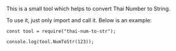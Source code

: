 This is a small tool which helps to convert Thai Number to String.

To use it, just only import and call it. Below is an example:

```
const tool = require("thai-num-to-str");

console.log(tool.NumToStr(123));
```